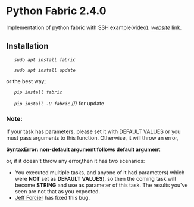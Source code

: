 # Python Fabric 2.4.0
Implementation of python fabric with SSH example(video). [_website_](https://linxnerd.wordpress.com/2018/10/10/python-fabric-2.4.0/) link.

## Installation

_`   sudo apt install fabric`_

_`   sudo apt install update`_

or the best way;

_`   pip install fabric`_

_`   pip install -U fabric`_   /// for update


### Note:
If your task has parameters, please set it with DEFAULT VALUES or you must pass arguments to this function. Otherwise, it will throw an error,

   __SyntaxError: non-default argument follows default argument__

 or, if it doesn't throw any error,then it has two scenarios:

   * You executed multiple tasks, and anyone of it had parameters( which were **NOT** set as **DEFAULT VALUES**), so then the coming task will become **STRING** and use as parameter of this task. The results you've seen are not that as you expected.
   * [Jeff Forcier](http://bitprophet.org/) has fixed this bug. 
